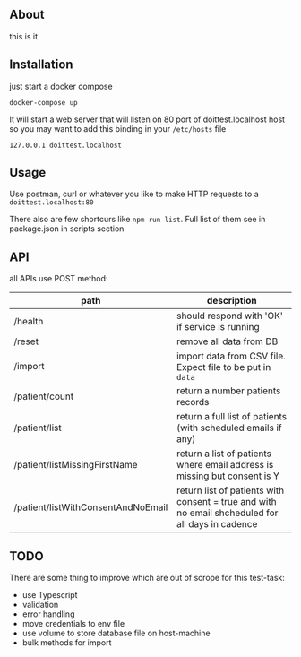 ## About

this is it

## Installation

just start a docker compose

```
docker-compose up
```

It will start a web server that will listen on 80 port of doittest.localhost host so you may want to add this binding in your `/etc/hosts` file

```
127.0.0.1 doittest.localhost
```

## Usage

Use postman, curl or whatever you like to make HTTP requests to a `doittest.localhost:80`

There also are few shortcurs like `npm run list`. Full list of them see in package.json in scripts section

## API

all APIs use POST method:

path | description
-----|--------
/health | should respond with 'OK' if service is running
/reset | remove all data from DB
/import | import data from CSV file. Expect file to be put in `data`
/patient/count | return a number patients records
/patient/list  | return a full list of patients (with scheduled emails if any)
/patient/listMissingFirstName | return a list of patients where email address is missing but consent is Y
/patient/listWithConsentAndNoEmail | return list of patients with consent = true and with no email shcheduled for all days in cadence


## TODO

There are some thing to improve which are out of scrope for this test-task:

- use Typescript
- validation
- error handling
- move credentials to env file
- use volume to store database file on host-machine
- bulk methods for import